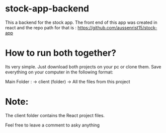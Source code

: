 # stock-app-backend

This a backend for the stock app. The front end of this app was created in react and the repo path for that is : 
https://github.com/aussenrist15/stock-app

# How to run both together?

Its very simple. Just download both projects on your pc or clone them. Save everything on your computer in the following format:

Main Folder : 
-> client (folder)
-> All the files from this project

# Note:

The client folder contains the React project files.

Feel free to leave a comment to asky anything
